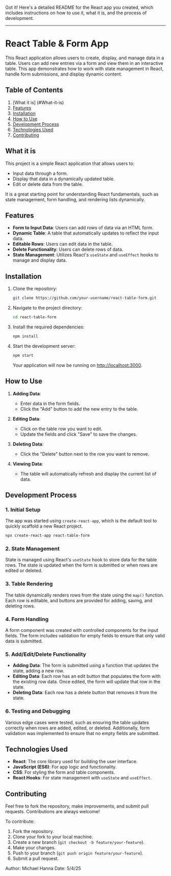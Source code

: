 Got it! Here's a detailed README for the React app you created, which includes instructions on how to use it, what it is, and the process of development.

---

# React Table & Form App

This React application allows users to create, display, and manage data in a table. Users can add new entries via a form and view them in an interactive table. This app demonstrates how to work with state management in React, handle form submissions, and display dynamic content.

## Table of Contents

1. [What it is] (#What-it-is)
2. [Features](#features)
3. [Installation](#installation)
4. [How to Use](#how-to-use)
5. [Development Process](#development-process)
6. [Technologies Used](#technologies-used)
7. [Contributing](#contributing)

## What it is

This project is a simple React application that allows users to:

* Input data through a form.
* Display that data in a dynamically updated table.
* Edit or delete data from the table.

It is a great starting point for understanding React fundamentals, such as state management, form handling, and rendering lists dynamically.

## Features

* **Form to Input Data**: Users can add rows of data via an HTML form.
* **Dynamic Table**: A table that automatically updates to reflect the input data.
* **Editable Rows**: Users can edit data in the table.
* **Delete Functionality**: Users can delete rows of data.
* **State Management**: Utilizes React's `useState` and `useEffect` hooks to manage and display data.

## Installation

1. Clone the repository:

   ```bash
   git clone https://github.com/your-username/react-table-form.git
   ```

2. Navigate to the project directory:

   ```bash
   cd react-table-form
   ```

3. Install the required dependencies:

   ```bash
   npm install
   ```

4. Start the development server:

   ```bash
   npm start
   ```

   Your application will now be running on [http://localhost:3000](http://localhost:3000).

## How to Use

1. **Adding Data**:

   * Enter data in the form fields.
   * Click the "Add" button to add the new entry to the table.

2. **Editing Data**:

   * Click on the table row you want to edit.
   * Update the fields and click "Save" to save the changes.

3. **Deleting Data**:

   * Click the "Delete" button next to the row you want to remove.

4. **Viewing Data**:

   * The table will automatically refresh and display the current list of data.

## Development Process

### 1. Initial Setup

The app was started using `create-react-app`, which is the default tool to quickly scaffold a new React project.

```bash
npx create-react-app react-table-form
```

### 2. State Management

State is managed using React's `useState` hook to store data for the table rows. The state is updated when the form is submitted or when rows are edited or deleted.

### 3. Table Rendering

The table dynamically renders rows from the state using the `map()` function. Each row is editable, and buttons are provided for adding, saving, and deleting rows.

### 4. Form Handling

A form component was created with controlled components for the input fields. The form includes validation for empty fields to ensure that only valid data is submitted.

### 5. Add/Edit/Delete Functionality

* **Adding Data**: The form is submitted using a function that updates the state, adding a new row.
* **Editing Data**: Each row has an edit button that populates the form with the existing row data. Once edited, the form will update that row in the state.
* **Deleting Data**: Each row has a delete button that removes it from the state.

### 6. Testing and Debugging

Various edge cases were tested, such as ensuring the table updates correctly when rows are added, edited, or deleted. Additionally, form validation was implemented to ensure that no empty fields are submitted.

## Technologies Used

* **React**: The core library used for building the user interface.
* **JavaScript (ES6)**: For app logic and functionality.
* **CSS**: For styling the form and table components.
* **React Hooks**: For state management with `useState` and `useEffect`.

## Contributing

Feel free to fork the repository, make improvements, and submit pull requests. Contributions are always welcome!

To contribute:

1. Fork the repository.
2. Clone your fork to your local machine.
3. Create a new branch (`git checkout -b feature/your-feature`).
4. Make your changes.
5. Push to your branch (`git push origin feature/your-feature`).
6. Submit a pull request.

Author: Michael Hanna
Date: 5/4/25
